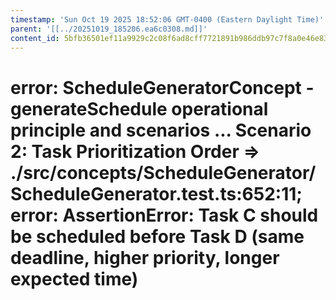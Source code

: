 ```yaml
---
timestamp: 'Sun Oct 19 2025 18:52:06 GMT-0400 (Eastern Daylight Time)'
parent: '[[../20251019_185206.ea6c0308.md]]'
content_id: 5bfb36501ef11a9929c2c08f6ad8cff7721891b986ddb97c7f8a0e46e83b72db
---
```


# error: ScheduleGeneratorConcept - generateSchedule operational principle and scenarios ... Scenario 2: Task Prioritization Order => ./src/concepts/ScheduleGenerator/ScheduleGenerator.test.ts:652:11; error: AssertionError: Task C should be scheduled before Task D (same deadline, higher priority, longer expected time)
